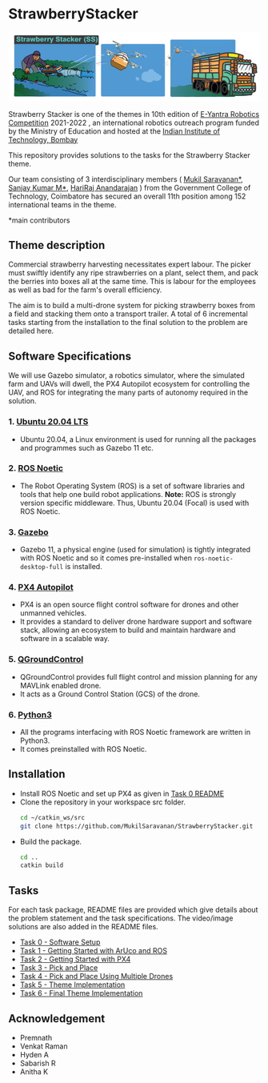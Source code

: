 # StrawberryStacker

![](pics/theme_image.png)

Strawberry Stacker is one of the themes in 10th edition of [E-Yantra Robotics Competition](https://portal.e-yantra.org/) 2021-2022 , an international robotics outreach program funded by the Ministry of Education and hosted at the [Indian Institute of Technology, Bombay](https://www.iitbombay.org/)

This repository provides solutions to the tasks for the Strawberry Stacker theme. 

Our team consisting of 3 interdisciplinary members ( [Mukil Saravanan*](https://www.linkedin.com/in/mukil-saravanan-18800285/), [Sanjay Kumar M*](https://www.linkedin.com/in/sanjay-kumar-m-6877601ba/), [HariRaj Anandarajan](https://www.linkedin.com/in/hari-raj-anandarajan-65a35119b/) ) from the Government College of Technology, Coimbatore has secured an overall 11th position among 152 international teams in the theme. 

*main contributors 

## Theme description
Commercial strawberry harvesting necessitates expert labour. The picker must swiftly identify any ripe strawberries on a plant, select them, and pack the berries into boxes all at the same time. This is labour for the employees as well as bad for the farm's overall efficiency. 

The aim is to build a multi-drone system for picking strawberry boxes from a field and stacking them onto a transport trailer. A total of 6 incremental tasks starting from the installation to the final solution to the problem are detailed here.

## Software Specifications
We will use Gazebo simulator, a robotics simulator, where the simulated farm and UAVs will dwell, the PX4 Autopilot ecosystem for controlling the UAV, and ROS for integrating the many parts of autonomy required in the solution.
### 1. [Ubuntu 20.04 LTS](https://releases.ubuntu.com/20.04/)
- Ubuntu 20.04, a Linux environment is used for running all the packages and programmes such as Gazebo 11 etc.

### 2. [ROS Noetic](http://wiki.ros.org/noetic)
- The Robot Operating System (ROS) is a set of software libraries and tools that help one build robot applications.
 **Note:** ROS is strongly version specific middleware. Thus, Ubuntu 20.04 (Focal) is used with ROS Noetic.

### 3. [Gazebo](https://gazebosim.org/home)
- Gazebo 11, a physical engine (used for simulation) is tightly integrated with ROS Noetic and so it comes pre-installed when      ```ros-noetic-desktop-full``` is installed.

### 4. [PX4 Autopilot](https://px4.io/)
- PX4 is an open source flight control software for drones and other unmanned vehicles.
- It provides a standard to deliver drone hardware support and software stack, allowing an ecosystem to build and maintain hardware and software in a scalable way.

### 5. [QGroundControl](http://qgroundcontrol.com/)
- QGroundControl provides full flight control and mission planning for any MAVLink enabled drone. 
- It acts as a Ground Control Station (GCS) of the drone.

### 6. [Python3](https://www.python.org/download/releases/3.0/)
- All the programs interfacing with ROS Noetic framework are written in Python3. 
- It comes preinstalled with ROS Noetic.



## Installation
- Install ROS Noetic and set up PX4 as given in [Task 0 README](task_0/README.md)
- Clone the repository in your workspace src folder.
    ```bash
    cd ~/catkin_ws/src
    git clone https://github.com/MukilSaravanan/StrawberryStacker.git
    ```
- Build the package.
    ```bash
    cd ..
    catkin build
    ```

## Tasks
For each task package, README files are provided which give details about the problem statement and the task specifications. 
The video/image solutions are also added in the README files.
- [Task 0 - Software Setup](task_0/README.md)
- [Task 1 - Getting Started with ArUco and ROS](task_1)
- [Task 2 - Getting Started with PX4](task_2)
- [Task 3 - Pick and Place](task_3)
- [Task 4 - Pick and Place Using Multiple Drones](task_4/)
- [Task 5 - Theme Implementation](task_5)
- [Task 6 - Final Theme Implementation](task_6)

## Acknowledgement
- Premnath
- Venkat Raman
- Hyden A
- Sabarish R
- Anitha K
